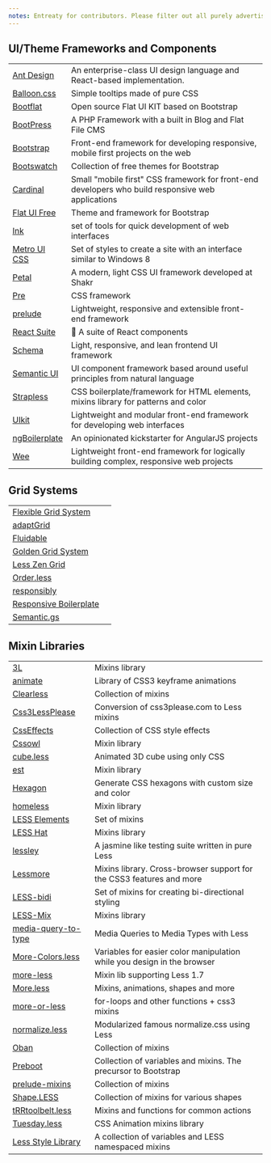```yaml
---
notes: Entreaty for contributors. Please filter out all purely advertising and non-descriptive epithets like "best", "useful", "handy", "popular", "kick-ass", "professional" and so on.
---
```


## UI/Theme Frameworks and Components
| | |
|---|---|
| [Ant Design](http://github.com/ant-design/ant-design/) | An enterprise-class UI design language and React-based implementation. |
| [Balloon.css](https://kazzkiq.github.io/balloon.css/) | Simple tooltips made of pure CSS |
| [Bootflat](http://www.flathemes.com/) | Open source Flat UI KIT based on Bootstrap |
| [BootPress](https://www.bootpress.org/) | A PHP Framework with a built in Blog and Flat File CMS |
| [Bootstrap](http://getbootstrap.com/) | Front-end framework for developing responsive, mobile first projects on the web |
| [Bootswatch](http://bootswatch.com/) | Collection of free themes for Bootstrap |
| [Cardinal](http://cardinalcss.com/) | Small "mobile first" CSS framework for front-end developers who build responsive web applications |
| [Flat UI Free](http://designmodo.com/flat-free/) | Theme and framework for Bootstrap |
| [Ink](http://ink.sapo.pt/) | set of tools for quick development of web interfaces |
| [Metro UI CSS](http://metroui.org.ua/) | Set of styles to create a site with an interface similar to Windows 8 |
| [Petal](http://http://shakrmedia.github.io/petal/) | A modern, light CSS UI framework developed at Shakr |
| [Pre](http://madscript.com/pre/) | CSS framework |
| [prelude](https://github.com/amazingSurge/prelude) | Lightweight, responsive and extensible front-end framework |
| [React Suite](https://rsuitejs.com/en/) | 🧱 A suite of React components |
| [Schema](http://danmalarkey.github.io/schema/) | Light, responsive, and lean frontend UI framework |
| [Semantic UI](http://www.semantic-ui.com/) | UI component framework based around useful principles from natural language |
| [Strapless](http://www.strapless.io/) | CSS boilerplate/framework for HTML elements, mixins library for patterns and color |
| [UIkit](http://getuikit.com/) | Lightweight and modular front-end framework for developing web interfaces |
| [ngBoilerplate](http://bit.ly/ngBoilerplate) | An opinionated kickstarter for AngularJS projects |
| [Wee](https://www.weepower.com) | Lightweight front-end framework for logically building complex, responsive web projects |

## Grid Systems
| | |
|---|---|
| [Flexible Grid System](https://dnomak.com/flexiblegs/) | |
| [adaptGrid](https://github.com/amazingSurge/adaptGrid) | |
| [Fluidable](http://fluidable.com/) | |
| [Golden Grid System](http://goldengridsystem.com/) | |
| [Less Zen Grid](https://github.com/bassjobsen/LESS-Zen-Grid) | |
| [Order.less](https://github.com/chromice/order.less) | |
| [responsibly](https://github.com/BuschFunker/responsibly) | |
| [Responsive Boilerplate](http://responsiveboilerplate.com/) | |
| [Semantic.gs](http://semantic.gs/) | |

## Mixin Libraries
| | |
|---|---|
| [3L](http://mateuszkocz.github.io/3l/) | Mixins library |
| [animate](https://github.com/joshuapekera/animate) | Library of CSS3 keyframe animations |
| [Clearless](http://clearleft.github.io/clearless/) | Collection of mixins |
| [Css3LessPlease](http://chrsr.com/css3lessplease/) | Conversion of css3please.com to Less mixins |
| [CssEffects](http://adodson.com/css-effects/) | Collection of CSS style effects |
| [Cssowl](http://cssowl.owl-stars.com/) | Mixin library |
| [cube.less](https://github.com/sparanoid/cube.less) | Animated 3D cube using only CSS |
| [est](https://github.com/ecomfe/est/) | Mixin library |
| [Hexagon](http://db0company.github.io/css-hexagon/) | Generate CSS hexagons with custom size and color |
| [homeless](https://github.com/pixelass/homeless) | Mixin library |
| [LESS Elements](http://lesselements.com/) | Set of mixins |
| [LESS Hat](http://lesshat.com/) | Mixins library |
| [lessley](https://github.com/pixelass/lessley) | A jasmine like testing suite written in pure Less |
| [Lessmore](https://github.com/belyan/lessmore) | Mixins library. Cross-browser support for the CSS3 features and more |
| [LESS-bidi](https://github.com/danielkatz/less-bidi) | Set of mixins for creating bi-directional styling |
| [LESS-Mix](http://denysdovhan.github.io/LESS-Mix/) | Mixins library |
| [media-query-to-type](https://github.com/himedlooff/media-query-to-type) | Media Queries to Media Types with Less |
| [More-Colors.less](http://jasonrobb.github.io/More-Colors.less/) | Variables for easier color manipulation while you design in the browser |
| [more-less](https://github.com/roelvanhintum/More-Less) | Mixin lib supporting Less 1.7 |
| [More.less](https://github.com/weinitz/More.less) | Mixins, animations, shapes and more |
| [more-or-less](https://github.com/pixelass/more-or-less) | for-loops and other functions + css3 mixins |
| [normalize.less](https://github.com/segundofdez/normalize.less) | Modularized famous normalize.css using Less |
| [Oban](http://oban.io/) | Collection of mixins |
| [Preboot](http://getpreboot.com/) | Collection of variables and mixins. The precursor to Bootstrap |
| [prelude-mixins](https://github.com/amazingSurge/prelude-mixins) | Collection of mixins |
| [Shape.LESS](https://github.com/fahad19/shape.less) | Collection of mixins for various shapes |
| [tRRtoolbelt.less](https://github.com/therebelrobot/tRRtoolbelt.less) | Mixins and functions for common actions |
| [Tuesday.less](http://shakrmedia.github.io/tuesday/) | CSS Animation mixins library |
| [Less Style Library](https://less.rickbergmann.com/) | A collection of variables and LESS namespaced mixins |
